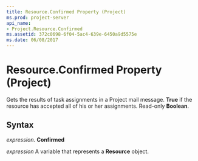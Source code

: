 ```yaml
---
title: Resource.Confirmed Property (Project)
ms.prod: project-server
api_name:
- Project.Resource.Confirmed
ms.assetid: 372c0698-6f04-5ac4-639e-6450a9d5575e
ms.date: 06/08/2017
---
```



# Resource.Confirmed Property (Project)

Gets the results of task assignments in a Project mail message. **True** if the resource has accepted all of his or her assignments. Read-only **Boolean**.


## Syntax

 _expression_. **Confirmed**

 _expression_ A variable that represents a **Resource** object.


